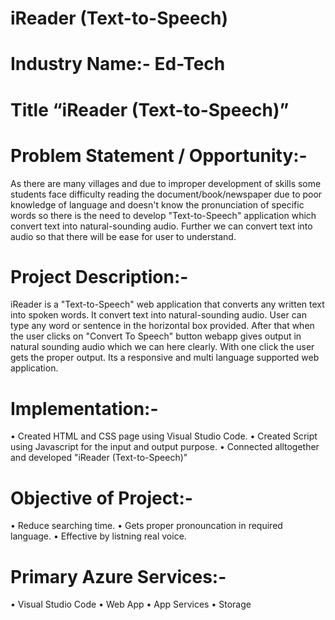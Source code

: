 # iReader (Text-to-Speech)

# Industry Name:- Ed-Tech

# Title “iReader (Text-to-Speech)”

# Problem Statement / Opportunity:-
As there are many villages and due to improper development of skills some students face difficulty reading the document/book/newspaper due to poor knowledge of language and doesn't know the pronunciation of specific words so there is the need to develop "Text-to-Speech" application which convert text into natural-sounding audio. Further we can convert text into audio so that there will be ease for user to understand.

# Project Description:-  
iReader is a "Text-to-Speech" web application that converts any written text into spoken words. It convert text into natural-sounding audio. User can type any word or sentence in the horizontal box provided. After that when the user clicks on "Convert To Speech" button webapp gives output in natural sounding audio which we can here clearly. With one click the user gets the proper output. Its a responsive and multi language supported web application.

# Implementation:- 
• Created HTML and CSS page using Visual Studio Code.
• Created Script using Javascript for the input and output purpose. 
• Connected alltogether and developed "iReader (Text-to-Speech)"

# Objective of Project:-
• Reduce searching time.
• Gets proper pronouncation in required language. 
• Effective by listning real voice.

# Primary Azure Services:- 
• Visual Studio Code 
• Web App 
• App Services
• Storage
